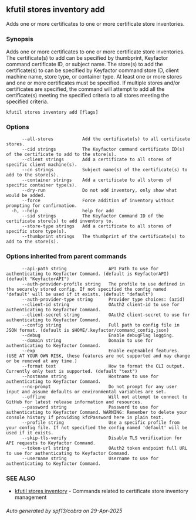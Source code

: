 ## kfutil stores inventory add

Adds one or more certificates to one or more certificate store inventories.

### Synopsis

Adds one or more certificates to one or more certificate store inventories. The certificate(s) to add can be
specified by thumbprint, Keyfactor command certificate ID, or subject name. The store(s) to add the certificate(s) to can be
specified by Keyfactor command store ID, client machine name, store type, or container type. At least one or more stores
and one or more certificates must be specified. If multiple stores and/or certificates are specified, the command will
attempt to add all the certificate(s) meeting the specified criteria to all stores meeting the specified criteria.

```
kfutil stores inventory add [flags]
```

### Options

```
      --all-stores           Add the certificate(s) to all certificate stores.
      --cid strings          The Keyfactor command certificate ID(s) of the certificate to add to the store(s).
      --client strings       Add a certificate to all stores of specific client machine(s).
      --cn strings           Subject name(s) of the certificate(s) to add to the store(s).
      --container strings    Add a certificate to all stores of specific container type(s).
      --dry-run              Do not add inventory, only show what would be added.
      --force                Force addition of inventory without prompting for confirmation.
  -h, --help                 help for add
      --sid strings          The Keyfactor Command ID of the certificate store(s) to add inventory to.
      --store-type strings   Add a certificate to all stores of specific store type(s).
      --thumbprint strings   The thumbprint of the certificate(s) to add to the store(s).
```

### Options inherited from parent commands

```
      --api-path string                API Path to use for authenticating to Keyfactor Command. (default is KeyfactorAPI) (default "KeyfactorAPI")
      --auth-provider-profile string   The profile to use defined in the securely stored config. If not specified the config named 'default' will be used if it exists. (default "default")
      --auth-provider-type string      Provider type choices: (azid)
      --client-id string               OAuth2 client-id to use for authenticating to Keyfactor Command.
      --client-secret string           OAuth2 client-secret to use for authenticating to Keyfactor Command.
      --config string                  Full path to config file in JSON format. (default is $HOME/.keyfactor/command_config.json)
      --debug                          Enable debugFlag logging.
      --domain string                  Domain to use for authenticating to Keyfactor Command.
      --exp                            Enable expEnabled features. (USE AT YOUR OWN RISK, these features are not supported and may change or be removed at any time.)
      --format text                    How to format the CLI output. Currently only text is supported. (default "text")
      --hostname string                Hostname to use for authenticating to Keyfactor Command.
      --no-prompt                      Do not prompt for any user input and assume defaults or environmental variables are set.
      --offline                        Will not attempt to connect to GitHub for latest release information and resources.
      --password string                Password to use for authenticating to Keyfactor Command. WARNING: Remember to delete your console history if providing kfcPassword here in plain text.
      --profile string                 Use a specific profile from your config file. If not specified the config named 'default' will be used if it exists.
      --skip-tls-verify                Disable TLS verification for API requests to Keyfactor Command.
      --token-url string               OAuth2 token endpoint full URL to use for authenticating to Keyfactor Command.
      --username string                Username to use for authenticating to Keyfactor Command.
```

### SEE ALSO

* [kfutil stores inventory](kfutil_stores_inventory.md)	 - Commands related to certificate store inventory management

###### Auto generated by spf13/cobra on 29-Apr-2025
